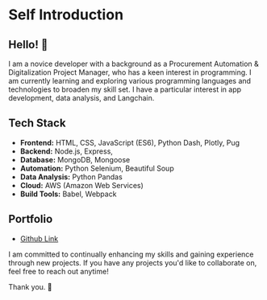 # Self Introduction

## Hello! 👋

I am a novice developer with a background as a Procurement Automation & Digitalization Project Manager, who has a keen interest in programming. I am currently learning and exploring various programming languages and technologies to broaden my skill set. I have a particular interest in app development, data analysis, and Langchain.

## Tech Stack

- **Frontend:** HTML, CSS, JavaScript (ES6), Python Dash, Plotly, Pug
- **Backend:** Node.js, Express,
- **Database:** MongoDB, Mongoose
- **Automation:** Python Selenium, Beautiful Soup
- **Data Analysis:** Python Pandas
- **Cloud:** AWS (Amazon Web Services)
- **Build Tools:** Babel, Webpack


## Portfolio

- [Github Link](https://github.com/Babylatta)

I am committed to continually enhancing my skills and gaining experience through new projects. If you have any projects you'd like to collaborate on, feel free to reach out anytime!

Thank you. 🤩
